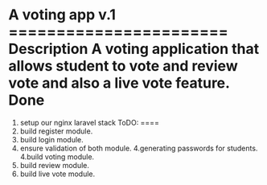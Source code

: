 A voting app 
v.1 =======================
Description
A voting application that allows student to vote and review vote and also a live vote feature.
Done
==== 
1. setup our nginx laravel stack
ToDO:
==== 
1. build register module.
2. build login module.
3. ensure validation of both module.
4.generating passwords for students.
4.build voting module. 
5. build review module.
6. build live vote module.